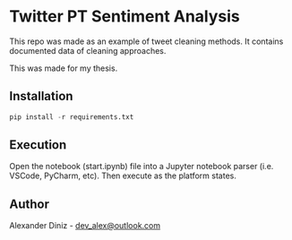 # Twitter PT Sentiment Analysis

This repo was made as an example of tweet cleaning methods. It contains documented data of cleaning approaches.

This was made for my thesis.

## Installation

```py
pip install -r requirements.txt
```

## Execution

Open the notebook (start.ipynb) file into a Jupyter notebook parser (i.e. VSCode, PyCharm, etc). Then execute as the platform states.

## Author

Alexander Diniz - dev_alex@outlook.com